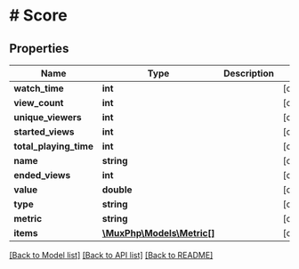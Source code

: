 # # Score

## Properties

Name | Type | Description | Notes
------------ | ------------- | ------------- | -------------
**watch_time** | **int** |  | [optional]
**view_count** | **int** |  | [optional]
**unique_viewers** | **int** |  | [optional]
**started_views** | **int** |  | [optional]
**total_playing_time** | **int** |  | [optional]
**name** | **string** |  | [optional]
**ended_views** | **int** |  | [optional]
**value** | **double** |  | [optional]
**type** | **string** |  | [optional]
**metric** | **string** |  | [optional]
**items** | [**\MuxPhp\Models\Metric[]**](Metric.md) |  | [optional]

[[Back to Model list]](../../README.md#models) [[Back to API list]](../../README.md#endpoints) [[Back to README]](../../README.md)
